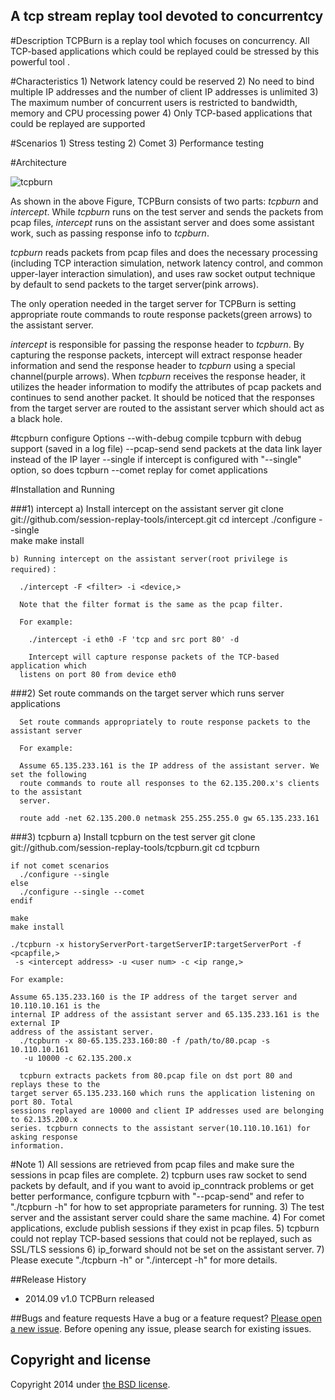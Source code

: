 ## A tcp stream replay tool devoted to concurrentcy


#Description
TCPBurn is a replay tool which focuses on concurrency. All TCP-based applications which could be replayed could be stressed by this powerful tool .


#Characteristics
    1) Network latency could be reserved
    2) No need to bind multiple IP addresses and the number of client IP addresses 
       is unlimited
    3) The maximum number of concurrent users is restricted to bandwidth, memory
       and CPU processing power
    4) Only TCP-based applications that could be replayed are supported


#Scenarios
    1) Stress testing 
    2) Comet
    3) Performance testing


#Architecture

![tcpburn](https://raw.github.com/wangbin579/auxiliary/master/images/tcpburn.GIF)

As shown in the above Figure, TCPBurn consists of two parts: *tcpburn* and *intercept*. While *tcpburn* runs on the test server and sends the packets from pcap files, *intercept* runs on the assistant server and does some assistant work, such as passing response info to *tcpburn*.

*tcpburn* reads packets from pcap files and does the necessary processing (including TCP interaction simulation, network latency control, and common upper-layer interaction simulation), and uses raw socket output technique by default to send packets to the target server(pink arrows).

The only operation needed in the target server for TCPBurn is setting appropriate route commands to route response packets(green arrows) to the assistant server.

*intercept* is responsible for passing the response header to *tcpburn*. By capturing the response packets, intercept will extract response header information and send the response header to *tcpburn* using a special channel(purple arrows). When *tcpburn* receives the response header, it utilizes the header information to modify the attributes of pcap packets and continues to send another packet. It should be noticed that the responses from the target server are routed to the assistant server which should act as a black hole.


#tcpburn configure Options
    --with-debug      compile tcpburn with debug support (saved in a log file)
    --pcap-send       send packets at the data link layer instead of the IP layer
    --single          if intercept is configured with "--single" option, so does tcpburn
    --comet           replay for comet applications


#Installation and Running

###1) intercept
    a) Install intercept on the assistant server
      git clone git://github.com/session-replay-tools/intercept.git
      cd intercept
      ./configure --single  
      make
      make install
	
    b) Running intercept on the assistant server(root privilege is required)：

      ./intercept -F <filter> -i <device,> 
	
      Note that the filter format is the same as the pcap filter.

      For example:

        ./intercept -i eth0 -F 'tcp and src port 80' -d

        Intercept will capture response packets of the TCP-based application which 
      listens on port 80 from device eth0 


###2) Set route commands on the target server which runs server applications

      Set route commands appropriately to route response packets to the assistant server
	
      For example:
	
      Assume 65.135.233.161 is the IP address of the assistant server. We set the following
      route commands to route all responses to the 62.135.200.x's clients to the assistant
      server.

      route add -net 62.135.200.0 netmask 255.255.255.0 gw 65.135.233.161


###3) tcpburn
    a) Install tcpburn on the test server
    git clone git://github.com/session-replay-tools/tcpburn.git
    cd tcpburn

    if not comet scenarios
      ./configure --single 
    else
      ./configure --single --comet  
    endif

    make
    make install
	
    ./tcpburn -x historyServerPort-targetServerIP:targetServerPort -f <pcapfile,> 
     -s <intercept address> -u <user num> -c <ip range,>

    For example:
	
    Assume 65.135.233.160 is the IP address of the target server and 10.110.10.161 is the
    internal IP address of the assistant server and 65.135.233.161 is the external IP 
    address of the assistant server.
      ./tcpburn -x 80-65.135.233.160:80 -f /path/to/80.pcap -s 10.110.10.161 
       -u 10000 -c 62.135.200.x
    
      tcpburn extracts packets from 80.pcap file on dst port 80 and replays these to the
    target server 65.135.233.160 which runs the application listening on port 80. Total 
    sessions replayed are 10000 and client IP addresses used are belonging to 62.135.200.x
    series. tcpburn connects to the assistant server(10.110.10.161) for asking response 
    information.


#Note
    1) All sessions are retrieved from pcap files and make sure the sessions in pcap files 
       are complete.
    2) tcpburn uses raw socket to send packets by default, and if you want to avoid 
       ip_conntrack problems or get better performance, configure tcpburn with "--pcap-send"
       and refer to "./tcpburn -h" for how to set appropriate parameters for running.
    3) The test server and the assistant server could share the same machine.
    4) For comet applications, exclude publish sessions if they exist in pcap files.
    5) tcpburn could not replay TCP-based sessions that could not be replayed, 
       such as SSL/TLS sessions
    6) ip_forward should not be set on the assistant server.
    7) Please execute "./tcpburn -h" or "./intercept -h" for more details.


##Release History
+ 2014.09  v1.0    TCPBurn released


##Bugs and feature requests
Have a bug or a feature request? [Please open a new issue](https://github.com/session-replay-tools/tcpburn/issues). Before opening any issue, please search for existing issues.


## Copyright and license

Copyright 2014 under [the BSD license](LICENSE).
